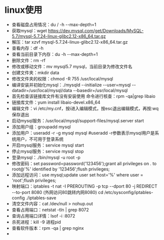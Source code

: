 # linux使用

- 查看磁盘占用情况：du / -h --max-depth=1
- 获取mysql：wget https://dev.mysql.com/get/Downloads/MySQL-5.7/mysql-5.7.24-linux-glibc2.12-x86_64.tar.gz
- 解压：tar xzvf mysql-5.7.24-linux-glibc2.12-x86_64.tar.gz
- 查看内存：df -h
- 查看当前目录下内存：du -h --max-depth=1
- 删除文件：rm -rf
- 修改或移动文件：mv mysql5.7 mysql，当前目录为修改文件名
- 创建文件夹：mkdir data
- 修改文件夹的权限：chmod -R 755 /usr/local/mysql
- 编译安装并初始化mysql：./mysqld --initialize --user=mysql --datadir=/usr/local/mysql/data --basedir=/usr/local/mysql
- 首先检查该链接库文件有没有安装使用 命令进行核查：rpm -qa|grep libaio
- 链接库文件：yum install  libaio-devel.x86_64
- 编辑文件：vi /etc/my.cnf，按i进入编辑模式，按esc退出编辑模式，再按:wq保存退出
- 启动mysql服务：/usr/local/mysql/support-files/mysql.server start
- 添加用户组：groupadd mysql
- 添加用户：useradd -r -g mysql mysql  #useradd -r参数表示mysql用户是系统用户，不可用于登录系统
- 开启mysql服务：service mysql start
- 停止mysql服务：service mysql stop
- 登录mysql：./bin/mysql -u root -p
- 修改密码：set password=password('123456');grant all privileges on *.* to root@'%' identified by '123456';flush privileges;
- 添加远程访问：use mysql;update user set host='%' where user = 'root';flush privileges;
- 映射端口：iptables -t nat -I PREROUTING -p tcp --dport 80 -j REDIRECT --to-port 8080 (外网访问80跳转内网8080)
			cd /etc/sysconfig/iptables-config
			./iptables-save
- 清空文件内容：cat /dev/null > nohup.out
- 查看占用端口：netstat -tln | grep 8072
- 查询占用端口详情：lsof -i :8072
- 杀死进程：kill -9 进程pid
- 查看软件版本：rpm -qa | grep nginx
- 